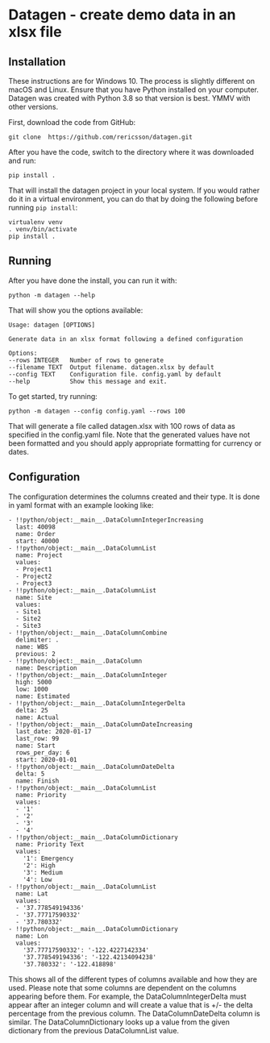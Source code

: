 # Datagen - create demo data in an xlsx file

## Installation
These instructions are for Windows 10. The process is slightly different on macOS and Linux. 
Ensure that you have Python installed on your computer.
Datagen was created with Python 3.8 so that version is best. YMMV with other versions. 

First, download the code from GitHub:

```
git clone  https://github.com/rericsson/datagen.git
```

After you have the code, switch to the directory where it was downloaded and run:

```
pip install .
```

That will install the datagen project in your local system. If you would rather do it in a virtual environment, you can do that by doing the following before running `pip install`:

```
virtualenv venv
. venv/bin/activate
pip install .
```
## Running

After you have done the install, you can run it with:
```
python -m datagen --help
```

That will show you the options available:

```
Usage: datagen [OPTIONS]

Generate data in an xlsx format following a defined configuration

Options:
--rows INTEGER   Number of rows to generate
--filename TEXT  Output filename. datagen.xlsx by default
--config TEXT    Configuration file. config.yaml by default
--help           Show this message and exit.
```

To get started, try running: 
```
python -m datagen --config config.yaml --rows 100
```

That will generate a file called datagen.xlsx with 100 rows of data as specified in the config.yaml file. Note that the generated values have not been formatted and you should apply appropriate formatting for currency or dates. 

## Configuration

The configuration determines the columns created and their type. It is done in yaml format with an example looking like:

```
- !!python/object:__main__.DataColumnIntegerIncreasing
  last: 40098
  name: Order
  start: 40000
- !!python/object:__main__.DataColumnList
  name: Project
  values:
  - Project1
  - Project2
  - Project3
- !!python/object:__main__.DataColumnList
  name: Site
  values:
  - Site1
  - Site2
  - Site3
- !!python/object:__main__.DataColumnCombine
  delimiter: .
  name: WBS
  previous: 2
- !!python/object:__main__.DataColumn
  name: Description
- !!python/object:__main__.DataColumnInteger
  high: 5000
  low: 1000
  name: Estimated
- !!python/object:__main__.DataColumnIntegerDelta
  delta: 25
  name: Actual
- !!python/object:__main__.DataColumnDateIncreasing
  last_date: 2020-01-17
  last_row: 99
  name: Start
  rows_per_day: 6
  start: 2020-01-01
- !!python/object:__main__.DataColumnDateDelta
  delta: 5
  name: Finish
- !!python/object:__main__.DataColumnList
  name: Priority
  values:
  - '1'
  - '2'
  - '3'
  - '4'
- !!python/object:__main__.DataColumnDictionary
  name: Priority Text
  values:
    '1': Emergency
    '2': High
    '3': Medium
    '4': Low
- !!python/object:__main__.DataColumnList
  name: Lat
  values:
  - '37.778549194336'
  - '37.77717590332'
  - '37.780332'
- !!python/object:__main__.DataColumnDictionary
  name: Lon
  values:
    '37.77717590332': '-122.4227142334'
    '37.778549194336': '-122.42134094238'
    '37.780332': '-122.418898'
```

This shows all of the different types of columns available and how they are used. Please note that some columns are dependent on the columns appearing before them. For example, the DataColumnIntegerDelta must appear after an integer column and will create a value that is +/- the delta percentage from the previous column. The DataColumnDateDelta column is similar. The DataColumnDictionary looks up a value from the given dictionary from the previous DataColumnList value. 
